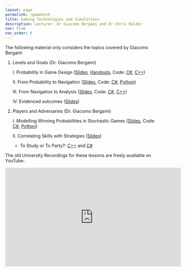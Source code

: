 ```yaml
---
layout: page
permalink: /gametech
title: Gaming Technologies and Simulations
description: Lecturer: Dr Giacomo Bergami and Dr Chris Holder
nav: true
nav_order: 6
---
```


The following material only considers the topics covered by Giacomo Bergami
 
 1.  Levels and Goals (Dr. Giacomo Bergami)
 
     I.  Probability in Game Design ([Slides](https://github.com/jackbergus/NCL_CSC3232/blob/main/slides/1_a_probability.pdf), [Handouts](https://github.com/jackbergus/NCL_CSC3232/blob/main/01_probability_game_design.pdf), Code: [C#](https://github.com/jackbergus/NCL_CSC3232/blob/main/csharp/ExamplesFromClass/ConsoleApp2/probabilities/Probabilities.cs), [C++](https://github.com/jackbergus/NCL_CSC3232/tree/main/cpp/01_probability))
     
     II.  From Probability to Navigation ([Slides](https://github.com/jackbergus/NCL_CSC3232/blob/main/slides/1_b_stochastic.pdf), Code: [C#](https://github.com/jackbergus/NCL_CSC3232/blob/main/csharp/ExamplesFromClass/ConsoleApp2/timing/SnakesAndLadders.cs), [Python](https://github.com/jackbergus/NCL_CSC3232/tree/main/python/02_markov/snakes_and_ladders))
     
     III. From Navigation to Analysis ([Slides](https://github.com/jackbergus/NCL_CSC3232/blob/main/slides/1_c_goap.pdf), Code: [C#](https://github.com/jackbergus/NCL_CSC3232/blob/main/csharp/ExamplesFromClass/ConsoleApp2/goap/LocksAndDoors.cs), [C++](https://github.com/jackbergus/NCL_CSC3232/blob/main/cpp/03_goap/main.cpp))
     
     IV. Evidenced outcomes ([Slides](https://github.com/jackbergus/NCL_CSC3232/blob/main/slides/1_d_outcome.pdf))
     
 2. Players and Adversaries (Dr. Giacomo Bergami)
 
     I. Modelling Winning Probabilities in Stochastic Games ([Slides](https://github.com/jackbergus/NCL_CSC3232/blob/main/slides/2_a_stochastic_adv.pdf), Code: [C#](https://github.com/jackbergus/NCL_CSC3232/blob/main/csharp/ExamplesFromClass/ConsoleApp2/timing/Pong.cs), [Python](https://github.com/jackbergus/NCL_CSC3232/blob/main/python/02_markov/Prob_winning_PONG.py))
     
     II. Correlating Skills with Strategies ([Slides](https://github.com/jackbergus/NCL_CSC3232/blob/main/slides/2_b_RL.pdf))
     
       * To Study or To Party?: [C++](https://github.com/jackbergus/NCL_CSC3232/blob/main/cpp/03_goap/study_party.cpp) and [C#](https://github.com/jackbergus/NCL_CSC3232/blob/main/csharp/ExamplesFromClass/ConsoleApp2/goap/StudyOrParty.cs)


The old University Recordings for these lessons are freely available on YouTube:

<iframe width="560" height="315" src="https://www.youtube.com/embed/videoseries?si=PMFvO-uGL59Lh9hh&amp;list=PLonip73OriJ2qObErgGkhu_nANghUyuI8" title="YouTube video player" frameborder="0" allow="accelerometer; autoplay; clipboard-write; encrypted-media; gyroscope; picture-in-picture; web-share" referrerpolicy="strict-origin-when-cross-origin" allowfullscreen></iframe>
